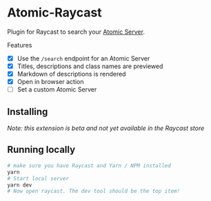 # Atomic-Raycast

Plugin for Raycast to search your [Atomic Server](https://github.com/joepio/atomic-data-rust/).

Features

- [x] Use the `/search` endpoint for an Atomic Server
- [x] Titles, descriptions and class names are previewed
- [x] Markdown of descriptions is rendered
- [x] Open in browser action
- [ ] Set a custom Atomic Server

## Installing

_Note: this extension is beta and not yet available in the Raycast store_

## Running locally

```sh
# make sure you have Raycast and Yarn / NPM installed
yarn
# Start local server
yarn dev
# Now open raycast. The dev tool should be the top item!
```
